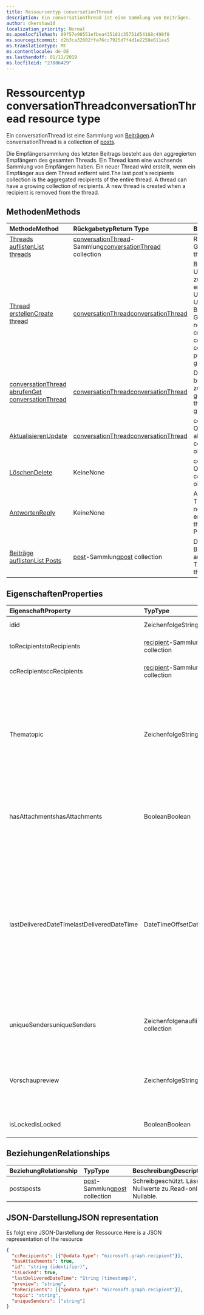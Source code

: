 ```yaml
---
title: Ressourcentyp conversationThread
description: Ein conversationThread ist eine Sammlung von Beiträgen.
author: dkershaw10
localization_priority: Normal
ms.openlocfilehash: 89f57e90551efbea435181c35751d54168c498f0
ms.sourcegitcommit: d2b3ca32602ffa76cc7925d7f4d1e2258e611ea5
ms.translationtype: MT
ms.contentlocale: de-DE
ms.lasthandoff: 01/11/2019
ms.locfileid: "27886429"
---
```

# <a name="conversationthread-resource-type"></a><span data-ttu-id="3329a-103">Ressourcentyp conversationThread</span><span class="sxs-lookup"><span data-stu-id="3329a-103">conversationThread resource type</span></span>
<span data-ttu-id="3329a-104">Ein conversationThread ist eine Sammlung von [Beiträgen](post.md).</span><span class="sxs-lookup"><span data-stu-id="3329a-104">A conversationThread is a collection of [posts](post.md).</span></span>

<span data-ttu-id="3329a-p101">Die Empfängersammlung des letzten Beitrags besteht aus den aggregierten Empfängern des gesamten Threads. Ein Thread kann eine wachsende Sammlung von Empfängern haben. Ein neuer Thread wird erstellt, wenn ein Empfänger aus dem Thread entfernt wird.</span><span class="sxs-lookup"><span data-stu-id="3329a-p101">The last post's recipients collection is the aggregated recipients of the entire thread. A thread can have a growing collection of recipients. A new thread is created when a recipient is removed from the thread.</span></span>

## <a name="methods"></a><span data-ttu-id="3329a-108">Methoden</span><span class="sxs-lookup"><span data-stu-id="3329a-108">Methods</span></span>

| <span data-ttu-id="3329a-109">Methode</span><span class="sxs-lookup"><span data-stu-id="3329a-109">Method</span></span>       | <span data-ttu-id="3329a-110">Rückgabetyp</span><span class="sxs-lookup"><span data-stu-id="3329a-110">Return Type</span></span>  |<span data-ttu-id="3329a-111">Beschreibung</span><span class="sxs-lookup"><span data-stu-id="3329a-111">Description</span></span>|
|:---------------|:--------|:----------|
|[<span data-ttu-id="3329a-112">Threads auflisten</span><span class="sxs-lookup"><span data-stu-id="3329a-112">List threads</span></span>](../api/group-list-threads.md) | <span data-ttu-id="3329a-113">[conversationThread](conversationthread.md)-Sammlung</span><span class="sxs-lookup"><span data-stu-id="3329a-113">[conversationThread](conversationthread.md) collection</span></span> |<span data-ttu-id="3329a-114">Ruft alle Threads einer Gruppe ab.</span><span class="sxs-lookup"><span data-stu-id="3329a-114">Get all the threads of a group.</span></span>|
|[<span data-ttu-id="3329a-115">Thread erstellen</span><span class="sxs-lookup"><span data-stu-id="3329a-115">Create thread</span></span>](../api/group-post-threads.md) | [<span data-ttu-id="3329a-116">conversationThread</span><span class="sxs-lookup"><span data-stu-id="3329a-116">conversationThread</span></span>](conversationthread.md) |<span data-ttu-id="3329a-p102">Beginnt eine neue Unterhaltung, indem zunächst ein Thread erstellt wird. Eine neue Unterhaltung, Unterhaltungsthreads und Beiträge werden in der Gruppe erstellt.</span><span class="sxs-lookup"><span data-stu-id="3329a-p102">Start a new conversation by first creating a thread. A new conversation, conversation thread, and post are created in the group.</span></span>|
|[<span data-ttu-id="3329a-119">conversationThread abrufen</span><span class="sxs-lookup"><span data-stu-id="3329a-119">Get conversationThread</span></span>](../api/conversationthread-get.md) | [<span data-ttu-id="3329a-120">conversationThread</span><span class="sxs-lookup"><span data-stu-id="3329a-120">conversationThread</span></span>](conversationthread.md) |<span data-ttu-id="3329a-121">Dient zum Abrufen eines bestimmten Threads, der zu einer Gruppe gehört.</span><span class="sxs-lookup"><span data-stu-id="3329a-121">Get a specific thread that belongs to a group.</span></span> |
|[<span data-ttu-id="3329a-122">Aktualisieren</span><span class="sxs-lookup"><span data-stu-id="3329a-122">Update</span></span>](../api/conversationthread-update.md) | [<span data-ttu-id="3329a-123">conversationThread</span><span class="sxs-lookup"><span data-stu-id="3329a-123">conversationThread</span></span>](conversationthread.md)  |<span data-ttu-id="3329a-124">conversationThread-Objekt aktualisieren.</span><span class="sxs-lookup"><span data-stu-id="3329a-124">Update conversationThread object.</span></span> |
|[<span data-ttu-id="3329a-125">Löschen</span><span class="sxs-lookup"><span data-stu-id="3329a-125">Delete</span></span>](../api/conversationthread-delete.md) | <span data-ttu-id="3329a-126">Keine</span><span class="sxs-lookup"><span data-stu-id="3329a-126">None</span></span> |<span data-ttu-id="3329a-127">conversationThread-Objekt löschen.</span><span class="sxs-lookup"><span data-stu-id="3329a-127">Delete conversationThread object.</span></span> |
|[<span data-ttu-id="3329a-128">Antworten</span><span class="sxs-lookup"><span data-stu-id="3329a-128">Reply</span></span>](../api/conversationthread-reply.md)|<span data-ttu-id="3329a-129">Keine</span><span class="sxs-lookup"><span data-stu-id="3329a-129">None</span></span>|<span data-ttu-id="3329a-130">Antworten Sie auf diesen Thread, indem Sie eine neue Beitragsentität erstellen.</span><span class="sxs-lookup"><span data-stu-id="3329a-130">Reply to this thread by creating a new Post entity.</span></span>|
|[<span data-ttu-id="3329a-131">Beiträge auflisten</span><span class="sxs-lookup"><span data-stu-id="3329a-131">List Posts</span></span>](../api/conversationthread-list-posts.md) |<span data-ttu-id="3329a-132">[post](post.md)-Sammlung</span><span class="sxs-lookup"><span data-stu-id="3329a-132">[post](post.md) collection</span></span>| <span data-ttu-id="3329a-133">Dient zum Abrufen der Beiträge des angegebenen Threads.</span><span class="sxs-lookup"><span data-stu-id="3329a-133">Get the posts of the specified thread.</span></span> |

## <a name="properties"></a><span data-ttu-id="3329a-134">Eigenschaften</span><span class="sxs-lookup"><span data-stu-id="3329a-134">Properties</span></span>
| <span data-ttu-id="3329a-135">Eigenschaft</span><span class="sxs-lookup"><span data-stu-id="3329a-135">Property</span></span>     | <span data-ttu-id="3329a-136">Typ</span><span class="sxs-lookup"><span data-stu-id="3329a-136">Type</span></span>   |<span data-ttu-id="3329a-137">Beschreibung</span><span class="sxs-lookup"><span data-stu-id="3329a-137">Description</span></span>|
|:---------------|:--------|:----------|
|<span data-ttu-id="3329a-138">id</span><span class="sxs-lookup"><span data-stu-id="3329a-138">id</span></span>|<span data-ttu-id="3329a-139">Zeichenfolge</span><span class="sxs-lookup"><span data-stu-id="3329a-139">String</span></span>| <span data-ttu-id="3329a-140">Schreibgeschützt.</span><span class="sxs-lookup"><span data-stu-id="3329a-140">Read-only.</span></span>|
|<span data-ttu-id="3329a-141">toRecipients</span><span class="sxs-lookup"><span data-stu-id="3329a-141">toRecipients</span></span>|<span data-ttu-id="3329a-142">[recipient](recipient.md)-Sammlung</span><span class="sxs-lookup"><span data-stu-id="3329a-142">[recipient](recipient.md) collection</span></span>|<span data-ttu-id="3329a-143">Die An:-Empfänger des Threads.</span><span class="sxs-lookup"><span data-stu-id="3329a-143">The To: recipients for the thread.</span></span>|
|<span data-ttu-id="3329a-144">ccRecipients</span><span class="sxs-lookup"><span data-stu-id="3329a-144">ccRecipients</span></span>|<span data-ttu-id="3329a-145">[recipient](recipient.md)-Sammlung</span><span class="sxs-lookup"><span data-stu-id="3329a-145">[recipient](recipient.md) collection</span></span>|<span data-ttu-id="3329a-146">Die Cc:-Empfänger des Threads.</span><span class="sxs-lookup"><span data-stu-id="3329a-146">The Cc: recipients for the thread.</span></span>|
|<span data-ttu-id="3329a-147">Thema</span><span class="sxs-lookup"><span data-stu-id="3329a-147">topic</span></span>|<span data-ttu-id="3329a-148">Zeichenfolge</span><span class="sxs-lookup"><span data-stu-id="3329a-148">String</span></span>|<span data-ttu-id="3329a-p103">Das Thema der Unterhaltung. Diese Eigenschaft kann festgelegt werden, wenn die Unterhaltung erstellt wird, sie kann jedoch nicht aktualisiert werden.</span><span class="sxs-lookup"><span data-stu-id="3329a-p103">The topic of the conversation. This property can be set when the conversation is created, but it cannot be updated.</span></span>||
|<span data-ttu-id="3329a-151">hasAttachments</span><span class="sxs-lookup"><span data-stu-id="3329a-151">hasAttachments</span></span>|<span data-ttu-id="3329a-152">Boolean</span><span class="sxs-lookup"><span data-stu-id="3329a-152">Boolean</span></span>|<span data-ttu-id="3329a-153">Gibt an, ob einer der Beiträge innerhalb dieses Threads über mindestens eine Anlage verfügt.</span><span class="sxs-lookup"><span data-stu-id="3329a-153">Indicates whether any of the posts within this thread has at least one attachment.</span></span>|
|<span data-ttu-id="3329a-154">lastDeliveredDateTime</span><span class="sxs-lookup"><span data-stu-id="3329a-154">lastDeliveredDateTime</span></span>|<span data-ttu-id="3329a-155">DateTimeOffset</span><span class="sxs-lookup"><span data-stu-id="3329a-155">DateTimeOffset</span></span>|<span data-ttu-id="3329a-p104">Der Timestamp-Typ stellt die Datums- und Uhrzeitinformationen mithilfe des ISO 8601-Formats dar und wird immer in UTC-Zeit angegeben. Mitternacht UTC-Zeit am 1. Januar 2014 würde z. B. wie folgt aussehen: `'2014-01-01T00:00:00Z'`</span><span class="sxs-lookup"><span data-stu-id="3329a-p104">The Timestamp type represents date and time information using ISO 8601 format and is always in UTC time. For example, midnight UTC on Jan 1, 2014 would look like this: `'2014-01-01T00:00:00Z'`</span></span>|
|<span data-ttu-id="3329a-158">uniqueSenders</span><span class="sxs-lookup"><span data-stu-id="3329a-158">uniqueSenders</span></span>|<span data-ttu-id="3329a-159">Zeichenfolgenauflistung</span><span class="sxs-lookup"><span data-stu-id="3329a-159">String collection</span></span>|<span data-ttu-id="3329a-160">Alle Benutzer, die eine Nachricht an diesen Thread gesendet haben.</span><span class="sxs-lookup"><span data-stu-id="3329a-160">All the users that sent a message to this thread.</span></span>|
|<span data-ttu-id="3329a-161">Vorschau</span><span class="sxs-lookup"><span data-stu-id="3329a-161">preview</span></span>|<span data-ttu-id="3329a-162">Zeichenfolge</span><span class="sxs-lookup"><span data-stu-id="3329a-162">String</span></span>|<span data-ttu-id="3329a-163">Eine kurze Zusammenfassung aus dem Text des neuesten Beitrags in dieser Unterhaltung.</span><span class="sxs-lookup"><span data-stu-id="3329a-163">A short summary from the body of the latest post in this converstaion.</span></span>|
|<span data-ttu-id="3329a-164">isLocked</span><span class="sxs-lookup"><span data-stu-id="3329a-164">isLocked</span></span>|<span data-ttu-id="3329a-165">Boolean</span><span class="sxs-lookup"><span data-stu-id="3329a-165">Boolean</span></span>|<span data-ttu-id="3329a-166">Zeigt an, ob der Thread gesperrt ist.</span><span class="sxs-lookup"><span data-stu-id="3329a-166">Indicates if the thread is locked.</span></span>|

## <a name="relationships"></a><span data-ttu-id="3329a-167">Beziehungen</span><span class="sxs-lookup"><span data-stu-id="3329a-167">Relationships</span></span>
| <span data-ttu-id="3329a-168">Beziehung</span><span class="sxs-lookup"><span data-stu-id="3329a-168">Relationship</span></span> | <span data-ttu-id="3329a-169">Typ</span><span class="sxs-lookup"><span data-stu-id="3329a-169">Type</span></span>   |<span data-ttu-id="3329a-170">Beschreibung</span><span class="sxs-lookup"><span data-stu-id="3329a-170">Description</span></span>|
|:---------------|:--------|:----------|
|<span data-ttu-id="3329a-171">posts</span><span class="sxs-lookup"><span data-stu-id="3329a-171">posts</span></span>|<span data-ttu-id="3329a-172">[post](post.md)-Sammlung</span><span class="sxs-lookup"><span data-stu-id="3329a-172">[post](post.md) collection</span></span>| <span data-ttu-id="3329a-p105">Schreibgeschützt. Lässt Nullwerte zu.</span><span class="sxs-lookup"><span data-stu-id="3329a-p105">Read-only. Nullable.</span></span>|

## <a name="json-representation"></a><span data-ttu-id="3329a-175">JSON-Darstellung</span><span class="sxs-lookup"><span data-stu-id="3329a-175">JSON representation</span></span>

<span data-ttu-id="3329a-176">Es folgt eine JSON-Darstellung der Ressource.</span><span class="sxs-lookup"><span data-stu-id="3329a-176">Here is a JSON representation of the resource</span></span>

<!--{
  "blockType": "resource",
  "optionalProperties": [
    "posts"
  ],
  "keyProperty": "id",
  "baseType": "microsoft.graph.entity",
  "@odata.type": "microsoft.graph.conversationThread",
  "@odata.annotations": [
    {
      "property": "posts",
      "capabilities": {
        "changeTracking": false,
        "deletable": false,
        "insertable": false,
        "searchable": false,
        "updatable": false
      }
    }
  ]
}-->

```json
{
  "ccRecipients": [{"@odata.type": "microsoft.graph.recipient"}],
  "hasAttachments": true,
  "id": "string (identifier)",
  "isLocked": true,
  "lastDeliveredDateTime": "String (timestamp)",
  "preview": "string",
  "toRecipients": [{"@odata.type": "microsoft.graph.recipient"}],
  "topic": "string",
  "uniqueSenders": ["string"]
}

```


<!-- uuid: 8fcb5dbc-d5aa-4681-8e31-b001d5168d79
2015-10-25 14:57:30 UTC -->
<!-- {
  "type": "#page.annotation",
  "description": "conversationThread resource",
  "keywords": "",
  "section": "documentation",
  "tocPath": ""
}-->
